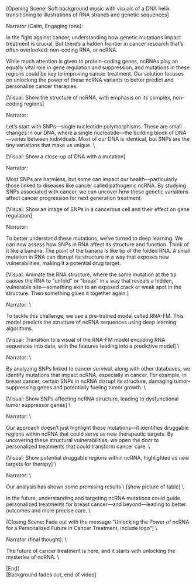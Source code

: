 [Opening Scene: Soft background music with visuals of a DNA helix transitioning to illustrations of RNA strands and genetic sequences] 

Narrator (Calm, Engaging tone): 

In the fight against cancer, understanding how genetic mutations impact treatment is crucial. But there’s a hidden frontier in cancer research that’s often overlooked: non-coding RNA, or ncRNA. 

While much attention is given to protein-coding genes, ncRNAs play an equally vital role in gene regulation and suppression, and mutations in these regions could be key to improving cancer treatment. Our solution focuses on unlocking the power of these ncRNA variants to better predict and personalize cancer therapies. 

[Visual: Show the structure of ncRNA, with emphasis on its complex, non-coding regions] 

Narrator: 

Let’s start with SNPs—single nucleotide polymorphisms. These are small changes in our DNA, where a single nucleotide—the building block of DNA—varies between individuals. Most of our DNA is identical, but SNPs are the tiny variations that make us unique. \

[Visual: Show a close-up of DNA with a mutation] 

Narrator: 

Most SNPs are harmless, but some can impact our health—particularly those linked to diseases like cancer called pathogenic ncRNA. By studying SNPs associated with cancer, we can uncover how these genetic variations affect cancer progression for next generation treatment. 

[Visual: Show an image of SNPs in a cancerous cell and their effect on gene regulation] 

Narrator: 

To better understand these mutations, we’ve turned to deep learning. We can now assess how SNPs in RNA affect its structure and function. Think of it like a banana: The point of the banana is like tip of the folded RNA.  A small mutation in RNA can disrupt its structure in a way that exposes new vulnerabilities, making it a potential drug target.

[Visual: Animate the RNA structure, where the same mutation at the tip causes the RNA to "unfold" or "break" in a way that reveals a hidden, vulnerable site—something akin to an exposed crack or weak spot in the structure. Then something glues it together again.] 

Narrator: \

To tackle this challenge, we use a pre-trained model called RNA-FM. This model predicts the structure of ncRNA sequences using deep learning algorithms. 

[Visual: Transition to a visual of the RNA-FM model encoding RNA sequences into data, with the features leading into a predictive model] \

Narrator: \

By analyzing SNPs linked to cancer survival, along with other databases, we identify mutations that impact ncRNA, especially in cancer. For example, in breast cancer, certain SNPs in ncRNA disrupt its structure, damaging tumor-suppressing genes and potentially fueling tumor growth. \

[Visual: Show SNPs affecting ncRNA structure, leading to dysfunctional tumor suppressor genes] \

Narrator: \

Our approach doesn’t just highlight these mutations—it identifies druggable regions within ncRNA that could serve as new therapeutic targets. By uncovering these structural vulnerabilities, we open the door to personalized treatments that could transform cancer care. \

[Visual: Show potential druggable regions within ncRNA, highlighted as new targets for therapy] \

Narrator: \

Our analysis has shown some promising results \ 
[show picture of table] \ 

In the future, understanding and targeting ncRNA mutations could guide personalized treatments for breast cancer—and beyond—leading to better outcomes and more precise care. \

[Closing Scene: Fade out with the message “Unlocking the Power of ncRNA for a Personalized Future in Cancer Treatment, include logo”] \

Narrator (final thought): \

The future of cancer treatment is here, and it starts with unlocking the mysteries of ncRNA. \

[End] \
[Background fades out, end of video]

